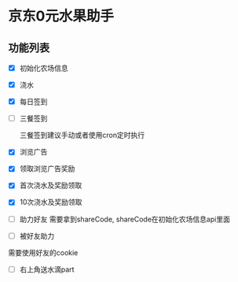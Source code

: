 # 京东0元水果助手

## 功能列表

- [x] 初始化农场信息

- [x] 浇水

- [x] 每日签到

- [ ] 三餐签到

  三餐签到建议手动或者使用cron定时执行

- [x] 浏览广告

- [x] 领取浏览广告奖励

- [x] 首次浇水及奖励领取

- [x] 10次浇水及奖励领取

- [ ] 助力好友
需要拿到shareCode, shareCode在初始化农场信息api里面

- [ ] 被好友助力
  
需要使用好友的cookie

- [ ] 右上角送水滴part
